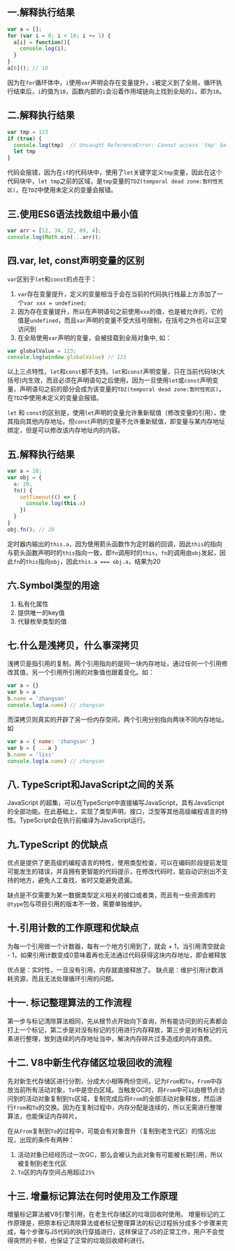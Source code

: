 ## 一.解释执行结果
```js
var a = [];
for (var i = 0; i < 10; i += 1) {
  a[i] = function(){
    console.log(i);
  }
}
a[6](); // 10
```
因为在`for`循环体中，`i`使用`var`声明会存在变量提升，`i`被定义到了全局，循环执行结束后，`i`的值为`10`，函数内部的`i`会沿着作用域链向上找到全局的`i`，即为`10`。

## 二.解释执行结果
```js
var tmp = 123
if (true) {
  console.log(tmp)  // Uncaught ReferenceError: Cannot access 'tmp' before initialization
  let tmp
}
```
代码会报错，因为在`if`的代码块中，使用了`let`关键字定义`tmp`变量，因此在这个代码块中，`let tmp`之前的区域，是`tmp`变量的`TDZ(temporal dead zone:暂时性死区)`，在`TDZ`中使用未定义的变量会报错。

## 三.使用ES6语法找数组中最小值
```js
var arr = [12, 34, 32, 89, 4];
console.log(Math.min(...arr));
```

## 四.var, let, const声明变量的区别
`var`区别于`let`和`const`的点在于：  
  1. `var`存在变量提升，定义的变量相当于会在当前的代码执行栈最上方添加了一个`var xxx = undefined;`
  2. 因为存在变量提升，所以在声明语句之前使用`xxx`的值，也是被允许的，它的值是`undefined`，而且`var`声明的变量不受大括号限制，在括号之外也可以正常访问到
  3. 在全局使用`var`声明的变量，会被挂载到全局对象中,  如：
  ```js
  var globalValue = 123;
  console.log(window.globalValue) // 123
  ```
  以上三点特性，`let`和`const`都不支持。`let`和`const`声明变量，只在当前代码块(大括号)内生效，而且必须在声明语句之后使用，因为一旦使用`let`或`const`声明变量，声明语句之前的部分会成为该变量的`TDZ(temporal dead zone:暂时性死区)`，在`TDZ`中使用未定义的变量会报错。

  `let` 和 `const`的区别是，使用`let`声明的变量允许重新赋值（修改变量的引用），使其指向其他内存地址。但`const`声明的变量不允许重新赋值，即变量与某内存地址绑定，但是可以修改该内存地址内的内容。

  ## 五.解释执行结果
```js
var a = 10;
var obj = {
  a: 20,
  fn() {
    setTimeout(() => {
      console.log(this.a)
    })
  }
}
obj.fn(); // 20
```
定时器内输出的`this.a`，因为使用箭头函数作为定时器的回调，因此`this`的指向与箭头函数声明时的`this`指向一致，即`fn`调用时的`this`，`fn`的调用由`obj`发起，因此`fn`的`this`指向`obj`，因此`this.a === obj.a`，结果为20

## 六.Symbol类型的用途
1. 私有化属性
2. 提供唯一的key值
3. 代替枚举类型的值

## 七.什么是浅拷贝，什么事深拷贝
浅拷贝是指引用的复制，两个引用指向的是同一块内存地址，通过任何一个引用修改其值，另一个引用所引用的对象值也跟着变化。如：
```js
var a = {}
var b = a
b.name = 'zhangsan'
console.log(a.name) // zhangsan
```
而深拷贝则真实的开辟了另一份内存空间，两个引用分别指向两块不同内存地址。如
```js
var a = { name: 'zhangsan' }
var b = { ...a }
b.name = 'lisi'
console.log(a.name) // zhangsan
```

## 八. TypeScript和JavaScript之间的关系
JavaScript 的超集，可以在TypeScript中直接编写JavaScript，具有JavaScript的全部功能。在此基础上，实现了类型声明，接口，泛型等其他高级编程语言的特性。TypeScript会在执行前编译为JavaScript运行。

## 九.TypeScript 的优缺点
优点是提供了更高级的编程语言的特性，使用类型检查，可以在编码阶段提前发现可能发生的错误，并且拥有更智能的代码提示，在修改代码时，能自动识别出不支持的地方，避免人工查找，省时又能避免遗漏。

缺点是不仅需要为某一数据类型定义相关的接口或者类，而且有一些资源库的`@type`包与项目引用的版本不一致，需要单独维护。

## 十.引用计数的工作原理和优缺点
为每一个引用做一个计数器，每有一个地方引用到了，就会 + 1，当引用清空就会 - 1，如果引用计数变成0意味着再也无法通过代码获得这块内存地址，即会被释放

优点是：实时性，一旦没有引用，内存就直接释放了。
缺点是：维护引用计数消耗资源，而且无法处理循环引用的问题。

## 十一. 标记整理算法的工作流程
第一步与标记清除算法相同，先从根节点开始向下查询，所有能访问到的元素都会打上一个标记，第二步是对没有标记的引用进行内存释放，第三步是对有标记的元素进行整理，放到连续的内存地址当中，解决内存碎片过多造成的内存浪费。

## 十二. V8中新生代存储区垃圾回收的流程
先对新生代存储区进行分割，分成大小相等两份空间，记为`From`和`To`，`From`中存放当前所有活动对象，`To`中是空白区域。当触发GC时，将`From`中可以由根节点访问到的活动对象复制到`To`区域，复制完成后将`From`的全部活动对象释放，然后进行`From`和`To`的交换。因为在复制过程中，内存分配是连续的，所以无需进行整理算法，也能保证内存碎片。

在从`From`复制到`To`的过程中，可能会有对象晋升（复制到老生代区）的情况出现，出现的条件有两种：
1. 活动对象已经经历过一次GC，那么会被认为此对象有可能被长期引用，所以被复制到老生代区
2. `To`区的内存空间占用超过`25%`

## 十三. 增量标记算法在何时使用及工作原理

增量标记算法被V8引擎引用，在老生代存储区的垃圾回收时使用。
增量标记的工作原理是，把原本标记清除算法或者标记整理算法的标记过程拆分成多个步骤来完成，每个步骤与JS代码的执行穿插进行，这样保证了JS的正常工作，用户不会觉得突然的卡顿，也保证了正常的垃圾回收顺利进行。
